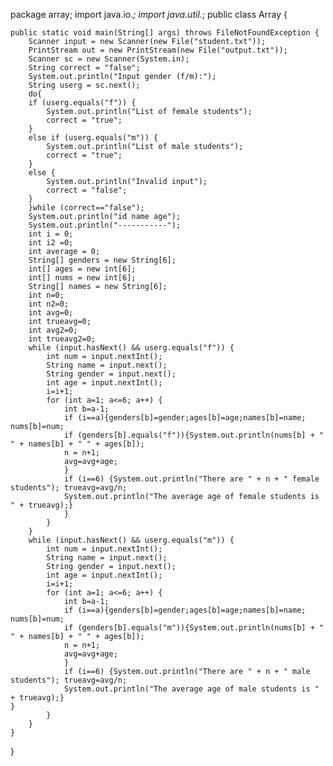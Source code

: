 package array;
import java.io.*;
import java.util.*;
public class Array {

	public static void main(String[] args) throws FileNotFoundException {
		Scanner input = new Scanner(new File("student.txt"));
		PrintStream out = new PrintStream(new File("output.txt"));
		Scanner sc = new Scanner(System.in);
		String correct = "false";
		System.out.println("Input gender (f/m):");
		String userg = sc.next();
		do{
		if (userg.equals("f")) {
			System.out.println("List of female students");
			correct = "true";
		}
		else if (userg.equals("m")) {
			System.out.println("List of male students");
			correct = "true";
		}
		else {
			System.out.println("Invalid input");
			correct = "false";
		}
		}while (correct=="false");
		System.out.println("id name age");
		System.out.println("-----------");
		int i = 0;
		int i2 =0;
		int average = 0;
		String[] genders = new String[6];
		int[] ages = new int[6];
		int[] nums = new int[6];
		String[] names = new String[6];
		int n=0;
		int n2=0;
		int avg=0;
		int trueavg=0;
		int avg2=0;
		int trueavg2=0;
		while (input.hasNext() && userg.equals("f")) {
			int num = input.nextInt();
			String name = input.next();
			String gender = input.next();
			int age = input.nextInt();
			i=i+1;
			for (int a=1; a<=6; a++) {
				int b=a-1;
				if (i==a){genders[b]=gender;ages[b]=age;names[b]=name; nums[b]=num;
				if (genders[b].equals("f")){System.out.println(nums[b] + " " + names[b] + " " + ages[b]); 
				n = n+1; 
				avg=avg+age;
				}
				if (i==6) {System.out.println("There are " + n + " female students"); trueavg=avg/n;
				System.out.println("The average age of female students is " + trueavg);}
				}
			}
		}
		while (input.hasNext() && userg.equals("m")) {
			int num = input.nextInt();
			String name = input.next();
			String gender = input.next();
			int age = input.nextInt();
			i=i+1;
			for (int a=1; a<=6; a++) {
				int b=a-1;
				if (i==a){genders[b]=gender;ages[b]=age;names[b]=name; nums[b]=num;
				if (genders[b].equals("m")){System.out.println(nums[b] + " " + names[b] + " " + ages[b]); 
				n = n+1; 
				avg=avg+age;
				}
				if (i==6) {System.out.println("There are " + n + " male students"); trueavg=avg/n;
				System.out.println("The average age of male students is " + trueavg);}
	}
			}
		}
	}
}
		
